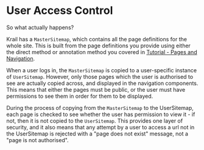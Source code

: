 # User Access Control

So what actually happens?

Krail has a ```MasterSitemap```, which contains all the page definitions for the whole site.  This is built from the page definitions you provide using either the direct method or annotation method you covered in [Tutorial - Pages and Navigation](tutorial-pages-navigation.md).
  
When a user logs in, the ```MasterSitemap``` is copied to a user-specific instance of ```UserSitemap```.  However, only those pages which the user is authorised to see are actually copied across, and displayed in the navigation components.  This means that either the pages must be public, or the user must have permissions to see them in order for them to be displayed.

During the process of copying from the ```MasterSitemap``` to the UserSitemap, each page is checked to see whether the user has permission to view it - if not, then it is not copied to the ```UserSitemap```.  This provides one layer of security, and it also means that any attempt by a user to access a url not in the UserSitemap is rejected with a "page does not exist" message, not a "page is not authorised". 

